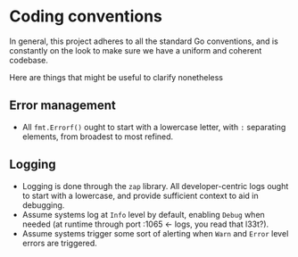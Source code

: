 # Coding conventions

In general, this project adheres to all the standard Go conventions,
and is constantly on the look to make sure we have a uniform and
coherent codebase.

Here are things that might be useful to clarify nonetheless

## Error management

* All `fmt.Errorf()` ought to start with a lowercase letter, with `:`
  separating elements, from broadest to most refined.

## Logging

* Logging is done through the `zap` library.  All developer-centric logs ought to start with a lowercase, and provide sufficient context to aid in debugging.
* Assume systems log at `Info` level by default, enabling `Debug` when needed (at runtime through port :1065 <- logs, you read that l33t?).
* Assume systems trigger some sort of alerting when `Warn` and `Error` level errors are triggered.
